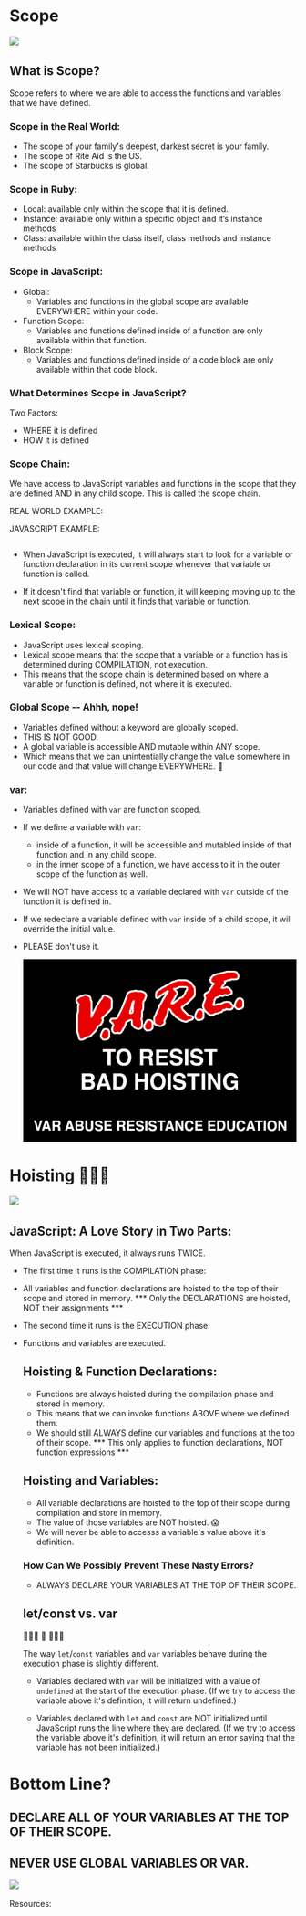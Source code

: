 # Scope

  ![](https://media.giphy.com/media/3oGRFn6oi7cg3xKh68/giphy.gif)

  ## What is Scope?
Scope refers to where we are able to access the functions and variables that we have defined.

  ### Scope in the Real World:
  - The scope of your family's deepest, darkest secret is your family.
  - The scope of Rite Aid is the US.
  - The scope of Starbucks is global.
    
 ### Scope in Ruby:
- Local: available only within the scope that it is defined.
- Instance: available only within a specific object and it’s instance methods
- Class: available within the class itself, class methods and instance methods
  
 ### Scope in JavaScript:
- Global:
    - Variables and functions in the global scope are available EVERYWHERE within your code.
- Function Scope:
    - Variables and functions defined inside of a function are only available within that function.
- Block Scope: 
    - Variables and functions defined inside of a code block are only available within that code block.
    
### What Determines Scope in JavaScript?
Two Factors:
- WHERE it is defined
- HOW it is defined

### Scope Chain:
We have access to JavaScript variables and functions in the scope that they are defined AND in any child scope. This is called the scope chain.

REAL WORLD EXAMPLE: 


JAVASCRIPT EXAMPLE:
```
```

- When JavaScript is executed, it will always start to look for a variable or function declaration in its current scope whenever that variable or function is called.

- If it doesn't find that variable or function, it will keeping moving up to the next scope in the chain until it finds that variable or function.

### Lexical Scope:
- JavaScript uses lexical scoping.
- Lexical scope means that the scope that a variable or a function has is determined during COMPILATION, not execution.
- This means that the scope chain is determined based on where a variable or function is defined, not where it is executed. 
    
### Global Scope -- Ahhh, nope! 
- Variables defined without a keyword are globally scoped.
- THIS IS NOT GOOD.
- A global variable is accessible AND mutable within ANY scope.
- Which means that we can unintentially change the value somewhere in our code and that value will change EVERYWHERE. 😬

### var:
- Variables defined with `var` are function scoped.
- If we define a variable with `var`:
    - inside of a function, it will be accessible and mutabled inside of that function and in any child scope.
    - in the inner scope of a function, we have access to it in the outer scope of the function as well. 
- We will NOT have access to a variable declared with `var` outside of the function it is defined in.
- If we redeclare a variable defined with `var` inside of a child scope, it will override the initial value.
- PLEASE don't use it. 

    ![](var.png)

# Hoisting 🙈🙉🙊

  ![](https://media.giphy.com/media/l0G17ZBjOyX7y7wfm/giphy.gif)


## JavaScript: A Love Story in Two Parts:
When JavaScript is executed, it always runs TWICE.
- The first time it runs is the COMPILATION phase:
- All variables and function declarations are hoisted to the top of their scope and stored in memory.
*** Only the DECLARATIONS are hoisted, NOT their assignments ***
- The second time it runs is the EXECUTION phase:
- Functions and variables are executed.

  ## Hoisting & Function Declarations:
    - Functions are always hoisted during the compilation phase and stored in memory.
    - This means that we can invoke functions ABOVE where we defined them.
    - We should still ALWAYS define our variables and functions at the top of their scope.
    *** This only applies to function declarations, NOT function expressions *** 
  
  ## Hoisting and Variables:
    - All variable declarations are hoisted to the top of their scope during compilation and store in memory.
    - The value of those variables are NOT hoisted. 😱
    - We will never be able to accesss a variable's value above it's definition.

  ### How Can We Possibly Prevent These Nasty Errors?
    - ALWAYS DECLARE YOUR VARIABLES AT THE TOP OF THEIR SCOPE.

  ## let/const vs. var
  🔔🔔🔔 🥊 🔔🔔🔔
    
    The way `let`/`const` variables and `var` variables behave during the execution phase is slightly different.
    - Variables declared with `var` will be initialized with a value of `undefined` at the start of the execution phase. (If we try to access the variable above it's definition, it will return undefined.)

    - Variables declared with `let` and `const` are NOT initialized until JavaScript runs the line where they are declared. (If we try to access the variable above it's definition, it will return an error saying that the variable has not been initialized.)

# Bottom Line?
  ## DECLARE ALL OF YOUR VARIABLES AT THE TOP OF THEIR SCOPE.
  ## NEVER USE GLOBAL VARIABLES OR VAR.

![](https://media.giphy.com/media/l396GDVdFycbmiZDG/giphy.gif)


Resources:

